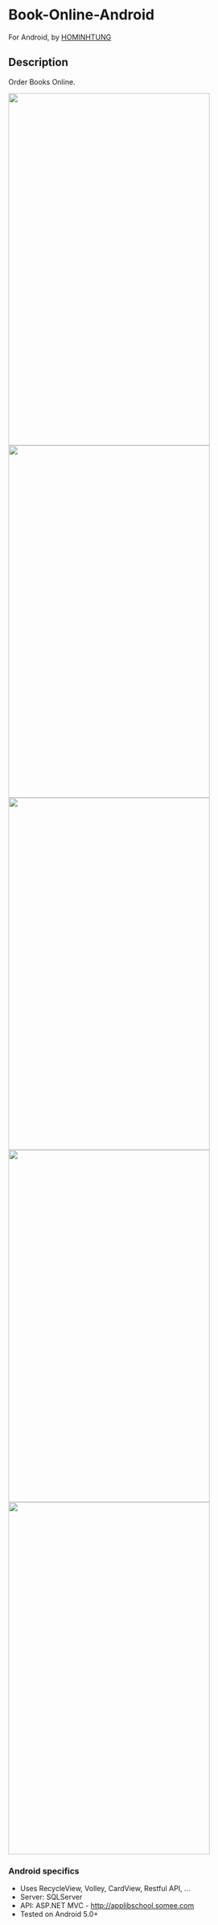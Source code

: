 # Book-Online-Android

For Android, by [HOMINHTUNG](https://github.com/HOMINHTUNG)

## Description

Order Books Online.

<img src="https://i.imgur.com/ZwAYHSi.jpg" width="400px" height="700px">

<img src="https://i.imgur.com/bULMNlu.jpg" width="400px" height="700px">

<img src="https://i.imgur.com/7XZvbX6.jpg" width="400px" height="700px">

<img src="https://i.imgur.com/ZOVgkE0.jpg" width="400px" height="700px">

<img src="https://i.imgur.com/0OhrbBo.jpg" width="400px" height="700px">

### Android specifics

* Uses RecycleView, Volley, CardView, Restful API, ...
* Server: SQLServer
* API: ASP.NET MVC - http://applibschool.somee.com
* Tested on Android 5.0+
